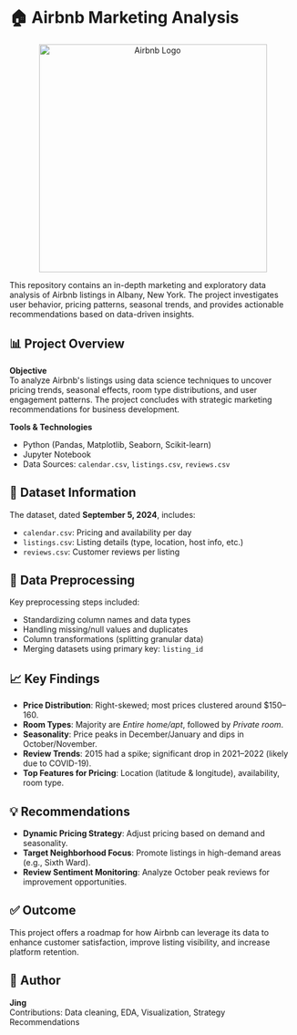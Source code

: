 # 🏠 Airbnb Marketing Analysis

<p align="center">
  <img src="https://techcrunch.com/wp-content/uploads/2014/09/airbnb-a8707ed9_original.jpg" alt="Airbnb Logo" width="400"/>
</p>


This repository contains an in-depth marketing and exploratory data analysis of Airbnb listings in Albany, New York. The project investigates user behavior, pricing patterns, seasonal trends, and provides actionable recommendations based on data-driven insights.

## 📊 Project Overview

**Objective**  
To analyze Airbnb's listings using data science techniques to uncover pricing trends, seasonal effects, room type distributions, and user engagement patterns. The project concludes with strategic marketing recommendations for business development.

**Tools & Technologies**  
- Python (Pandas, Matplotlib, Seaborn, Scikit-learn)  
- Jupyter Notebook  
- Data Sources: `calendar.csv`, `listings.csv`, `reviews.csv`

## 🧰 Dataset Information

The dataset, dated **September 5, 2024**, includes:
- `calendar.csv`: Pricing and availability per day
- `listings.csv`: Listing details (type, location, host info, etc.)
- `reviews.csv`: Customer reviews per listing

## 🧹 Data Preprocessing

Key preprocessing steps included:
- Standardizing column names and data types
- Handling missing/null values and duplicates
- Column transformations (splitting granular data)
- Merging datasets using primary key: `listing_id`

## 📈 Key Findings

- **Price Distribution**: Right-skewed; most prices clustered around \$150–160.
- **Room Types**: Majority are *Entire home/apt*, followed by *Private room*.
- **Seasonality**: Price peaks in December/January and dips in October/November.
- **Review Trends**: 2015 had a spike; significant drop in 2021–2022 (likely due to COVID-19).
- **Top Features for Pricing**: Location (latitude & longitude), availability, room type.

## 💡 Recommendations

- **Dynamic Pricing Strategy**: Adjust pricing based on demand and seasonality.
- **Target Neighborhood Focus**: Promote listings in high-demand areas (e.g., Sixth Ward).
- **Review Sentiment Monitoring**: Analyze October peak reviews for improvement opportunities.

## ✅ Outcome

This project offers a roadmap for how Airbnb can leverage its data to enhance customer satisfaction, improve listing visibility, and increase platform retention.


## 👤 Author

**Jing**  
Contributions: Data cleaning, EDA, Visualization, Strategy Recommendations

